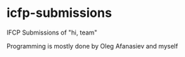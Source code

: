 # icfp-submissions
IFCP Submissions of "hi, team" 

Programming is mostly done by Oleg Afanasiev and myself
